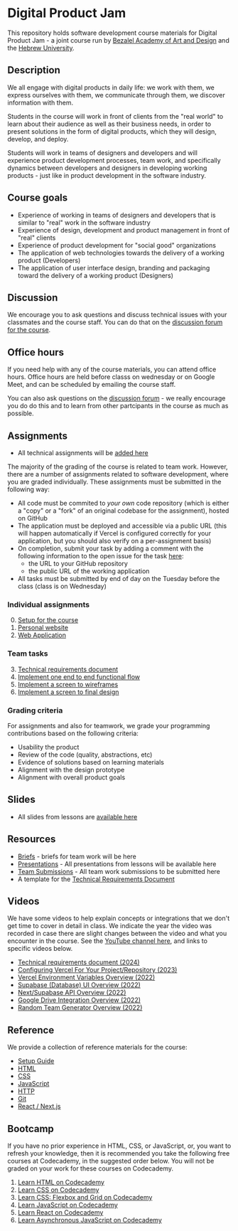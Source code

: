 # Digital Product Jam

This repository holds software development course materials for Digital Product
Jam - a joint course run by
[Bezalel Academy of Art and Design](https://www.bezalel.ac.il/en) and the
[Hebrew University](https://www.google.com/search?client=safari&rls=en&q=hebrew+universoity&ie=UTF-8&oe=UTF-8).

## Description

We all engage with digital products in daily life: we work with them, we express
ourselves with them, we communicate through them, we discover information with
them.

Students in the course will work in front of clients from the "real world" to
learn about their audience as well as their business needs, in order to present
solutions in the form of digital products, which they will design, develop, and
deploy.

Students will work in teams of designers and developers and will experience
product development processes, team work, and specifically dynamics between
developers and designers in developing working products - just like in product
development in the software industry.

## Course goals

- Experience of working in teams of designers and developers that is similar to
  "real" work in the software industry
- Experience of design, development and product management in front of "real"
  clients
- Experience of product development for "social good" organizations
- The application of web technologies towards the delivery of a working product
  (Developers)
- The application of user interface design, branding and packaging toward the
  delivery of a working product (Designers)

## Discussion

We encourage you to ask questions and discuss technical issues with your
classmates and the course staff. You can do that on the
[discussion forum for the course](https://github.com/product-jam-2025/course/discussions).

## Office hours

If you need help with any of the course materials, you can attend office hours.
Office hours are held before classs on wednesday or on Google Meet, and can be
scheduled by emailing the course staff.

You can also ask questions on the
[discussion forum](https://github.com/product-jam-2025/course/discussions) - we
really encourage you do do this and to learn from other partcipants in the
course as much as possible.

## Assignments

- All technical assignments will be
  [added here](https://github.com/product-jam-2025/course/tree/main/assignments)

The majority of the grading of the course is related to team work. However,
there are a number of assignments related to software development, where you are
graded individually. These assignments must be submitted in the following way:

- All code must be commited to _your own_ code repository (which is either a
  "copy" or a "fork" of an original codebase for the assignment), hosted on
  GitHub
- The application must be deployed and accessible via a public URL (this will
  happen automatically if Vercel is configured correctly for your application,
  but you should also verify on a per-assignment basis)
- On completion, submit your task by adding a comment with the following
  information to the open issue for the task
  [here](https://github.com/product-jam-2025/course/issues):
  - the URL to your GitHub repository
  - the public URL of the working application
- All tasks must be submitted by end of day on the Tuesday before the class
  (class is on Wednesday)

### Individual assignments

0. [Setup for the course](https://github.com/product-jam-2025/course/tree/main/assignments/00.md)
1. [Personal website](https://github.com/product-jam-2025/course/tree/main/assignments/01.md)
2. [Web Application](https://github.com/product-jam-2025/course/tree/main/assignments/02.md)

### Team tasks

3. [Technical requirements document](https://github.com/product-jam-2025/course/tree/main/assignments/03.md)
4. [Implement one end to end functional flow](https://github.com/product-jam-2025/course/tree/main/assignments/04.md)
5. [Implement a screen to wireframes](https://github.com/product-jam-2025/course/tree/main/assignments/05.md)
6. [Implement a screen to final design](https://github.com/product-jam-2025/course/tree/main/assignments/06.md)

### Grading criteria

For assignments and also for teamwork, we grade your programming contributions
based on the following criteria:

- Usability the product
- Review of the code (quality, abstractions, etc)
- Evidence of solutions based on learning materials
- Alignment with the design prototype
- Alignment with overall product goals

## Slides

- All slides from lessons are
  [available here](https://drive.google.com/drive/u/0/folders/1SnGiU1699-zOb_vFebawGlwKJjSBstI8)

## Resources

- [Briefs](https://drive.google.com/drive/u/0/folders/1IEq4LO3kVgJFkM4H_OqTMMNR0axAKQgR) -
  briefs for team work will be here
- [Presentations](https://drive.google.com/drive/u/0/folders/1SnGiU1699-zOb_vFebawGlwKJjSBstI8) -
  All presentations from lessons will be available here
- [Team Submissions](https://drive.google.com/drive/u/0/folders/1cHlK90AryL_0e-pp68w4I6E55THVMM4Y) -
  All team work submissions to be submitted here
- A template for the
  [Technical Requirements Document](https://github.com/product-jam-2025/course/blob/main/resources/technical-requirements-document.md)

## Videos

We have some videos to help explain concepts or integrations that we don't get
time to cover in detail in class. We indicate the year the video was recorded in
case there are slight changes between the video and what you encounter in the
course. See the
[YouTube channel here](https://www.youtube.com/channel/UC9YmdWJs-bRo4lZX8WaanNw),
and links to specific videos below.

- [Technical requirements document (2024)](https://youtu.be/3ZqvB-6_Cv4)
- [Configuring Vercel For Your Project/Repository (2023)](https://youtu.be/wBDSPLGXgok)
- [Vercel Environment Variables Overview (2022)](https://youtu.be/qHtbwt_Tk6Y)
- [Supabase (Database) UI Overview (2022)](https://youtu.be/idNq2M7EhZs)
- [Next/Supabase API Overview (2022)](https://youtu.be/N4Oc7OMuBqw)
- [Google Drive Integration Overview (2022)](https://youtu.be/4RjImTNU2ZA)
- [Random Team Generator Overview (2022)](https://youtu.be/Kxd6vByPQIw)

## Reference

We provide a collection of reference materials for the course:

- [Setup Guide](https://github.com/product-jam-2025/course/blob/main/reference/setup.md)
- [HTML](https://github.com/product-jam-2025/course/blob/main/reference/html.md)
- [CSS](https://github.com/product-jam-2025/course/blob/main/reference/css.md)
- [JavaScript](https://github.com/product-jam-2025/course/blob/main/reference/javascript.md)
- [HTTP](https://github.com/product-jam-2025/course/blob/main/reference/http.md)
- [Git](https://github.com/product-jam-2025/course/blob/main/reference/git.md)
- [React / Next.js](https://github.com/product-jam-2025/course/blob/main/reference/frameworks.md)

## Bootcamp

If you have no prior experience in HTML, CSS, or JavaScript, or, you want to
refresh your knowledge, then it is recommended you take the following free
courses at Codecademy, in the suggested order below. You will not be graded on
your work for these courses on Codecademy.

1. [Learn HTML on Codecademy](https://www.codecademy.com/learn/learn-html)
2. [Learn CSS on Codecademy](https://www.codecademy.com/learn/learn-css)
3. [Learn CSS: Flexbox and Grid on Codecademy](https://www.codecademy.com/learn/learn-css-flexbox-and-grid)
4. [Learn JavaScript on Codecademy](https://www.codecademy.com/learn/introduction-to-javascript)
5. [Learn React on Codecademy](https://www.codecademy.com/learn/react-101)
6. [Learn Asynchronous JavaScript on Codecademy](https://www.codecademy.com/learn/asynchronous-javascript)
